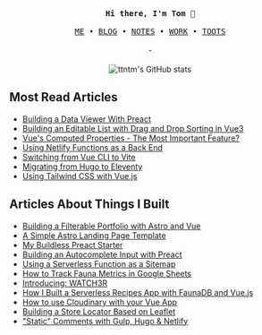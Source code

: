 <p align="center">
  <samp>
    <b>Hi there, I'm Tom</b> 🚀
    <br><br>
    <a href="https://ttntm.me">ME</a>
    &bull;
    <a href="https://ttntm.me/blog/">BLOG</a>
    &bull;
    <a href="https://ttntm.me/notes/">NOTES</a>
    &bull;
    <a href="https://ttntm.me/work/">WORK</a>
    &bull;
    <a rel="me" href="https://fosstodon.org/@ttntm">TOOTS</a>
  </samp>
  <br><br>
  -
  <br><br>
  <img src="https://github-readme-stats.zohan.tech/api?username=ttntm&show_icons=true&theme=graywhite&include_all_commits=true&hide_title=true" alt="ttntm's GitHub stats">
</p>

## Most Read Articles

- [Building a Data Viewer With Preact](https://ttntm.me/blog/building-a-data-viewer-with-preact/)
- [Building an Editable List with Drag and Drop Sorting in Vue3](https://ttntm.me/blog/building-an-editable-list-with-drag-and-drop-sorting-in-vue3/)
- [Vue's Computed Properties - The Most Important Feature?](https://ttntm.me/blog/vue-computed-properties-the-most-important-feature/)
- [Using Netlify Functions as a Back End](https://ttntm.me/blog/using-netlify-functions-as-a-backend/)
- [Switching from Vue CLI to Vite](https://ttntm.me/blog/switch-vue-cli-to-vite/)
- [Migrating from Hugo to Eleventy](https://ttntm.me/blog/migrating-from-hugo-to-eleventy/)
- [Using Tailwind CSS with Vue.js](https://ttntm.me/blog/tailwind-css-with-vuejs/)

## Articles About Things I Built

- [Building a Filterable Portfolio with Astro and Vue](https://ttntm.me/blog/building-portfolio-with-astro-and-vue/)
- [A Simple Astro Landing Page Template](https://ttntm.me/blog/astro-tailwind-landing-page-template/)
- [My Buildless Preact Starter](https://ttntm.me/blog/buildless-preact-starter/)
- [Building an Autocomplete Input with Preact](https://ttntm.me/blog/building-an-autocomplete-input-with-preact/)
- [Using a Serverless Function as a Sitemap](https://ttntm.me/blog/using-a-serverless-function-as-a-sitemap/)
- [How to Track Fauna Metrics in Google Sheets](https://ttntm.me/blog/track-fauna-metrics-google-sheets/)
- [Introducing: WATCH3R](https://ttntm.me/blog/watch3r-movie-watchlist-journal-app/)
- [How I Built a Serverless Recipes App with FaunaDB and Vue.js](https://ttntm.me/blog/serverless-recipes-app-faunadb-vuejs/)
- [How to use Cloudinary with your Vue App](https://ttntm.me/blog/how-to-use-cloudinary-with-vue-app/)
- [Building a Store Locator Based on Leaflet](https://ttntm.me/blog/store-locator-leaflet-hugo/)
- ["Static" Comments with Gulp, Hugo & Netlify](https://ttntm.me/blog/static-blog-comments-hugo/)
